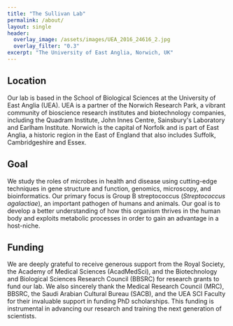 ```yaml
---
title: "The Sullivan Lab"
permalink: /about/
layout: single
header:
  overlay_image: /assets/images/UEA_2016_24616_2.jpg
  overlay_filter: "0.3"
excerpt: "The University of East Anglia, Norwich, UK"
---
```



## Location ##
Our lab is based in the School of Biological Sciences at the University of East Anglia (UEA). UEA is a partner of the Norwich Research Park, a vibrant community of bioscience research institutes and biotechnology companies, including the Quadram Institute, John Innes Centre, Sainsbury's Laboratory and Earlham Institute. Norwich is the capital of Norfolk and is part of East Anglia, a historic region in the East of England that also includes Suffolk, Cambridgeshire and Essex.

## Goal ##
We study the roles of microbes in health and disease using cutting-edge techniques in gene structure and function, genomics, microscopy, and bioinformatics. Our primary focus is Group B streptococcus (*Streptococcus agalactiae*), an important pathogen of humans and animals. Our goal is to develop a better understanding of how this organism thrives in the human body and exploits metabolic processes in order to gain an advantage in a host-niche.

## Funding ##
We are deeply grateful to receive generous support from the Royal Society, the Academy of Medical Sciences (AcadMedSci), and the Biotechnology and Biological Sciences Research Council (BBSRC) for research grants to fund our lab. We also sincerely thank the Medical Research Council (MRC), BBSRC, the Saudi Arabian Cultural Bureau (SACB), and the UEA SCI Faculty for their invaluable support in funding PhD scholarships. This funding is instrumental in advancing our research and training the next generation of scientists.

